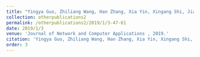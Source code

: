 ```yaml
---
title: "Yingya Guo, Zhiliang Wang, Han Zhang, Xia Yin, Xingang Shi, Jianping Wu: Joint optimization of tasks placement and routing to minimize coflow completion time[J]."
collection: otherpublications2
permalink: /otherpublications2/2019/1/3-47-61
date: 2019/1/3
venue: 'Journal of Network and Computer Applications , 2019.'
citation: 'Yingya Guo, Zhiliang Wang, Han Zhang, Xia Yin, Xingang Shi, Jianping Wu: Joint optimization of tasks placement and routing to minimize coflow completion time, Journal of Network and Computer Applications , 2019, 135: 47-61'
order: 3
---
```

